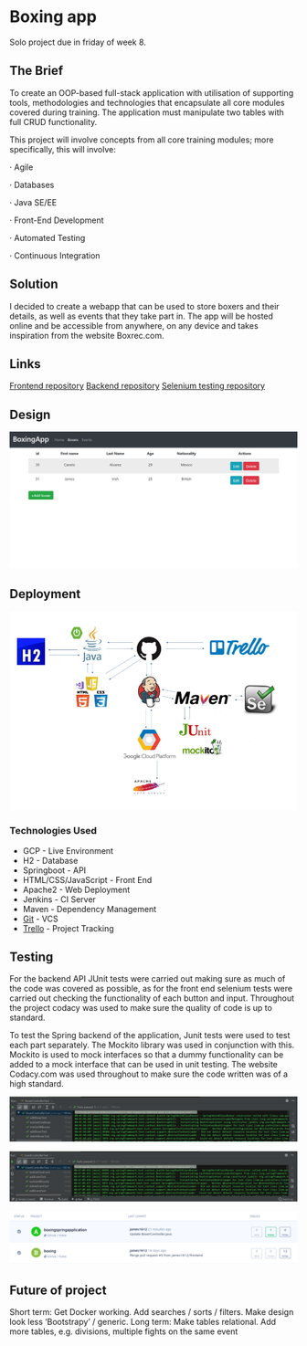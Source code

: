 # Boxing app

Solo project due in friday of week 8.

## The Brief

To create an OOP-based full-stack application with utilisation of supporting tools, methodologies and technologies that encapsulate all core modules covered during training. The application must manipulate two tables with full CRUD functionality.

This project will involve concepts from all core training modules; more specifically, this will involve:

· Agile

· Databases

· Java SE/EE

· Front-End Development

· Automated Testing

· Continuous Integration

## Solution

I decided to create a webapp that can be used to store boxers and their details, as well as events that they take part in. The app will be hosted online and be accessible from anywhere, on any device and takes inspiration from the website Boxrec.com.

## Links

[Frontend repository](https://github.com/james1612/boxing) 
[Backend repository](https://github.com/james1612/boxingspringapplication)
[Selenium testing repository](https://github.com/james1612/boxingseleniumtesting)

## Design 

![Alt text](https://github.com/james1612/boxing/blob/master/Readmepictures/BoxersFE.PNG)


## Deployment

![Alt text](https://github.com/james1612/boxing/blob/master/Readmepictures/CI%20pipeline.PNG)

### Technologies Used

-   GCP - Live Environment
-   H2 - Database
-   Springboot - API
-   HTML/CSS/JavaScript - Front End
-   Apache2 - Web Deployment
-   Jenkins - CI Server
-   Maven - Dependency Management
-   [Git]([https://github.com/james1612/boxing](https://github.com/james1612/boxing))  - VCS
-   [Trello]([https://trello.com/b/5VJaS9Ul/qa-project](https://trello.com/b/5VJaS9Ul/qa-project))  - Project Tracking


## Testing

For the backend API JUnit tests were carried out making sure as much of the code was covered as possible, as for the front end selenium tests were carried out checking the functionality of each button and input. Throughout the project codacy was used to make sure the quality of code is up to standard.

To test the Spring backend of the application, Junit tests were used to test each part separately. The Mockito library was used in conjunction with this.  Mockito is used to mock interfaces so that a dummy functionality can be added to a mock interface that can be used in unit testing. The website Codacy.com was used throughout to make sure the code written was of a high standard.

![Alt text](https://github.com/james1612/boxing/blob/master/Readmepictures/Boxercontrollertests.PNG)

![Alt text](https://github.com/james1612/boxing/blob/master/Readmepictures/eventscontrollertests.PNG)

![Alt text](https://github.com/james1612/boxing/blob/master/Readmepictures/codecy.PNG)


## Future of project 

Short term:
Get Docker working.
Add searches / sorts / filters.
Make design look less ‘Bootstrapy’ / generic.
Long term:
Make tables relational.
Add more tables, e.g. divisions, multiple fights on the same event


